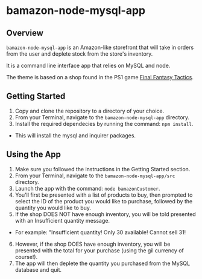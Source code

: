# bamazon-node-mysql-app

## Overview

`bamazon-node-mysql-app` is an Amazon-like storefront that will take in orders from the user and deplete stock from the store's inventory.

It is a command line interface app that relies on MySQL and node. 

The theme is based on a shop found in the PS1 game [Final Fantasy Tactics](https://en.wikipedia.org/wiki/Final_Fantasy_Tactics).

## Getting Started

1. Copy and clone the repository to a directory of your choice. 
2. From your Terminal, navigate to the `bamazon-node-mysql-app` directory.
3. Install the required dependecies by running the command: `npm install`.
* This will install the mysql and inquirer packages.

## Using the App
1. Make sure you followed the instructions in the Getting Started section.
2. From your Terminal, navigate to the `bamazon-node-mysql-app/src` directory.
3. Launch the app with the command: `node bamazonCustomer`.
4. You'll first be presented with a list of products to buy, then prompted to select the ID of the product you would like to purchase, followed by the quantity you would like to buy. 
5. If the shop DOES NOT have enough inventory, you will be told presented with an Insufficient quantity message.
* For example: "Insufficient quantity! Only 30 available! Cannot sell 31!
6. However, if the shop DOES have enough inventory, you will be presented with the total for your purchase (using the gil currency of course!).
7. The app will then deplete the quantity you purchased from the MySQL database and quit.